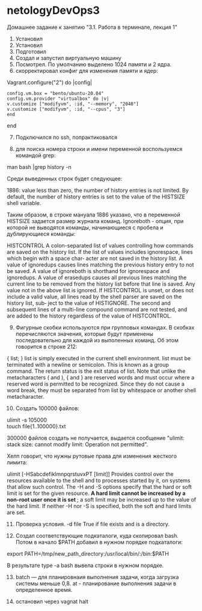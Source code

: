 # netologyDevOps3
Домашнее задание к занятию "3.1. Работа в терминале, лекция 1"
1. Установил 
2. Установил
3. Подготовил
4. Создал и запустил виртуальную машину
5. Посмотрел. По умолчанию выделено 1024 памяти и 2 ядра.
6. скорректировал конфиг для изменения памяти и ядер:

Vagrant.configure("2") do |config|

 	config.vm.box = "bento/ubuntu-20.04"
	config.vm.provider "virtualbox" do |v|
	v.customize ["modifyvm", :id, "--memory", "2048"]
	v.customize ["modifyvm", :id, "--cpus", "3"]
	end
end

7. Подключился по ssh, попрактиковался

8. для поиска номера строки и имени переменной воспользуемся командой grep:

man bash |grep history -n 

Среди выведенных строк будет следующее:

1886:              value  less  than zero, the number of history entries is not limited.  By default, the number of history entries is set to the value of the HISTSIZE shell variable.

Таким образом, в строке мануала 1886 указано, что в переменной HISTSIZE задается размер журнала команд. 
Ignoreboth - опция, при которой не выводятся команды, начинающиеся с пробела и дублирующиеся команды: 

HISTCONTROL
              A  colon-separated list of values controlling how commands are saved on the history list.  If the list of values includes ignorespace, lines which begin with a space char‐
              acter are not saved in the history list.  A value of ignoredups causes lines matching the previous history entry to not be saved.  A value of ignoreboth is  shorthand  for
              ignorespace  and  ignoredups.  A value of erasedups causes all previous lines matching the current line to be removed from the history list before that line is saved.  Any
              value not in the above list is ignored.  If HISTCONTROL is unset, or does not include a valid value, all lines read by the shell parser are saved on the history list, sub‐
              ject  to the value of HISTIGNORE.  The second and subsequent lines of a multi-line compound command are not tested, and are added to the history regardless of the value of
              HISTCONTROL.
	      
9. Фигурные скобки используются при групповых командах. В скобках перечисляются значения, которые будут применены последовательно для каждой из выполенных команд. Об этом говорится в строке 212:

{ list; }
              list  is  simply  executed in the current shell environment.  list must be terminated with a newline or semicolon.  This is known as a group command.  The return status is
              the exit status of list.  Note that unlike the metacharacters ( and ), { and } are reserved words and must occur where a reserved  word  is  permitted  to  be  recognized.
              Since they do not cause a word break, they must be separated from list by whitespace or another shell metacharacter.

10. Создать 100000 файлов: 

ulimit -s 105000  
touch file{1..100000}.txt

300000 файлов создать не получается, выдается сообщение "ulimit: stack size: cannot modify limit: Operation not permitted". 

Хелп говорит, что нужны рутовые права для изменения жесткого лимита:

ulimit [-HSabcdefiklmnpqrstuvxPT [limit]]
              Provides control over the resources available to the shell and to processes started by it, on systems that allow such control.  The -H and -S options specify that the hard   or soft limit is set for the given resource.  <b> A hard limit cannot be increased by a non-root user once it is set </b>; a soft limit may be increased up to the value of the hard     limit.  If neither -H nor -S is specified, both the soft and hard limits are set.  

11.  Проверка условия.
-d file      True if file exists and is a directory.

12. Создал соответствующие подкаталоги, куда скопировал bash. Потом в начало $PATH добавил в нужном порядке подкаталоги:

export PATH=/tmp/new_path_directory:/usr/local/bin/:/bin:$PATH

В результате type -a bash вывела строки в нужном порядке.


13. batch — для планировнаия выполнения задачи, когда загрузка системы меньше 0,8. at - планирование выполнения задачи в определенное время.

14. остановил через vagnat halt

